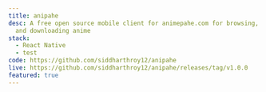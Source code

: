 ```yaml
---
title: anipahe
desc: A free open source mobile client for animepahe.com for browsing, watching
  and downloading anime
stack:
  - React Native
  - test
code: https://github.com/siddharthroy12/anipahe
live: https://github.com/siddharthroy12/anipahe/releases/tag/v1.0.0
featured: true
---
```

